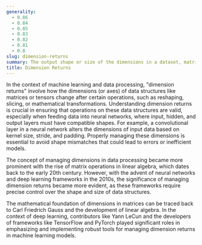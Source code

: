 ```yaml
---
generality:
  - 0.86
  - 0.84
  - 0.85
  - 0.83
  - 0.82
  - 0.81
  - 0.8
slug: dimension-returns
summary: The output shape or size of the dimensions in a dataset, matrix, or tensor after a specific operation is performed, which is critical in ensuring proper alignment and compatibility in machine learning models.
title: Dimension Returns
---
```


In the context of machine learning and data processing, "dimension returns" involve how the dimensions (or axes) of data structures like matrices or tensors change after certain operations, such as reshaping, slicing, or mathematical transformations. Understanding dimension returns is crucial in ensuring that operations on these data structures are valid, especially when feeding data into neural networks, where input, hidden, and output layers must have compatible shapes. For example, a convolutional layer in a neural network alters the dimensions of input data based on kernel size, stride, and padding. Properly managing these dimensions is essential to avoid shape mismatches that could lead to errors or inefficient models.

The concept of managing dimensions in data processing became more prominent with the rise of matrix operations in linear algebra, which dates back to the early 20th century. However, with the advent of neural networks and deep learning frameworks in the 2010s, the significance of managing dimension returns became more evident, as these frameworks require precise control over the shape and size of data structures.

The mathematical foundation of dimensions in matrices can be traced back to Carl Friedrich Gauss and the development of linear algebra. In the context of deep learning, contributors like Yann LeCun and the developers of frameworks like TensorFlow and PyTorch played significant roles in emphasizing and implementing robust tools for managing dimension returns in machine learning models.
